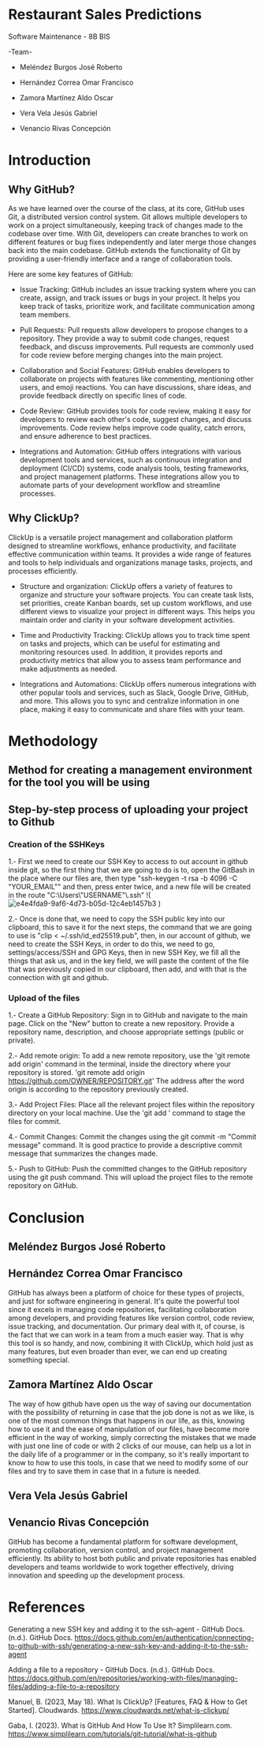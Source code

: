 # Restaurant Sales Predictions

Software Maintenance - 8B BIS

-Team-

- Meléndez Burgos José Roberto

- Hernández Correa Omar Francisco

- Zamora Martínez Aldo Oscar

- Vera Vela Jesús Gabriel

- Venancio Rivas Concepción

# Introduction 

## Why GitHub?
As we have learned over the course of the class, at its core, GitHub uses Git, a distributed version control system. Git allows multiple developers to work on a project simultaneously, keeping track of changes made to the codebase over time. With Git, developers can create branches to work on different features or bug fixes independently and later merge those changes back into the main codebase.
GitHub extends the functionality of Git by providing a user-friendly interface and a range of collaboration tools.

Here are some key features of GitHub:

- Issue Tracking: GitHub includes an issue tracking system where you can create, assign, and track issues or bugs in your project. It helps you keep track of tasks, prioritize work, and facilitate communication among team members.

- Pull Requests: Pull requests allow developers to propose changes to a repository. They provide a way to submit code changes, request feedback, and discuss improvements. Pull requests are commonly used for code review before merging changes into the main project.

- Collaboration and Social Features: GitHub enables developers to collaborate on projects with features like commenting, mentioning other users, and emoji reactions. You can have discussions, share ideas, and provide feedback directly on specific lines of code.

- Code Review: GitHub provides tools for code review, making it easy for developers to review each other's code, suggest changes, and discuss improvements. Code review helps improve code quality, catch errors, and ensure adherence to best practices.

- Integrations and Automation: GitHub offers integrations with various development tools and services, such as continuous integration and deployment (CI/CD) systems, code analysis tools, testing frameworks, and project management platforms. These integrations allow you to automate parts of your development workflow and streamline processes.


## Why ClickUp?
ClickUp is a versatile project management and collaboration platform designed to streamline workflows, enhance productivity, and facilitate effective communication within teams. It provides a wide range of features and tools to help individuals and organizations manage tasks, projects, and processes efficiently.
- Structure and organization: ClickUp offers a variety of features to organize and structure your software projects. You can create task lists, set priorities, create Kanban boards, set up custom workflows, and use different views to visualize your project in different ways. This helps you maintain order and clarity in your software development activities.

- Time and Productivity Tracking: ClickUp allows you to track time spent on tasks and projects, which can be useful for estimating and monitoring resources used. In addition, it provides reports and productivity metrics that allow you to assess team performance and make adjustments as needed.

- Integrations and Automations: ClickUp offers numerous integrations with other popular tools and services, such as Slack, Google Drive, GitHub, and more. This allows you to sync and centralize information in one place, making it easy to communicate and share files with your team.

# Methodology
## Method for creating a management environment for the tool you will be using


## Step-by-step process of uploading your project to Github
### Creation of the SSHKeys
1.- First we need to create our SSH Key to access to out account in github inside git, so the first thing that we are going to do is to, open the GitBash in the place where our files are, then type "ssh-keygen -t rsa -b 4096 -C "YOUR_EMAIL"" and then, press enter twice, and a new file will be created in the route "C:\Users\\"USERNAME"\\.ssh"
!(![e4e4fda9-9af6-4d73-b05d-12c4eb1457b3](https://github.com/AldoVM11/SoftwareMaintenancePage/assets/105750734/eef69ab7-c4b8-4c9f-989c-cea8d8fe7d7f)
)

2.- Once is done that, we need to copy the SSH public key into our clipboard, this to save it for the next steps, the command that we are going to use is "clip < ~/.ssh/id_ed25519.pub", then, in our account of github, we need to create the SSH Keys, in order to do this, we need to go, settings/access/SSH and GPG Keys, then in new SSH Key, we fill all the things that ask us, and in the key field, we will paste the content of the file that was previously copied in our clipboard, then add, and with that is the connection with git and github.

### Upload of the files
1.- Create a GitHub Repository: Sign in to GitHub and navigate to the main page. Click on the "New" button to create a new repository. Provide a repository name, description, and choose appropriate settings (public or private).

2.- Add remote origin: To add a new remote repository, use the 'git remote add origin' command in the terminal, inside the directory where your repository is stored. 'git remote add origin https://github.com/OWNER/REPOSITORY.git' The address after the word origin is according to the repository previously created.

3.- Add Project Files: Place all the relevant project files within the repository directory on your local machine. Use the 'git add ' command to stage the files for commit.

4.- Commit Changes: Commit the changes using the git commit -m "Commit message" command. It is good practice to provide a descriptive commit message that summarizes the changes made.

5.- Push to GitHub: Push the committed changes to the GitHub repository using the git push command. This will upload the project files to the remote repository on GitHub.

# Conclusion
## Meléndez Burgos José Roberto


## Hernández Correa Omar Francisco
GitHub has always been a platform of choice for these types of projects, and just for software engineering in general. It's quite the powerful tool since it excels in managing code repositories, facilitating collaboration among developers, and providing features like version control, code review, issue tracking, and documentation. Our primary deal with it, of course, is the fact that we can work in a team from a much easier way. That is why this tool is so handy, and now, combining it with ClickUp, which hold just as many features, but even broader than ever, we can end up creating something special.

## Zamora Martínez Aldo Oscar
The way of how github have open us the way of saving our documentation with the possibility of returning in case that the job done is not as we like, is one of the most common things that happens in our life, as this, knowing how to use it and the ease of manipulation of our files, have become more efficient in the way of working, simply correcting the mistakes that we made with just one line of code or with 2 clicks of our mouse, can help us a lot in the daily life of a programmer or in the company, so it's really important to know to how to use this tools, in case that we need to modify some of our files and try to save them in case that in a future is needed.

## Vera Vela Jesús Gabriel


## Venancio Rivas Concepción
GitHub has become a fundamental platform for software development, promoting collaboration, version control, and project management efficiently. Its ability to host both public and private repositories has enabled developers and teams worldwide to work together effectively, driving innovation and speeding up the development process. 

# References

Generating a new SSH key and adding it to the ssh-agent - GitHub Docs. (n.d.). GitHub Docs. https://docs.github.com/en/authentication/connecting-to-github-with-ssh/generating-a-new-ssh-key-and-adding-it-to-the-ssh-agent

Adding a file to a repository - GitHub Docs. (n.d.). GitHub Docs. https://docs.github.com/en/repositories/working-with-files/managing-files/adding-a-file-to-a-repository

Manuel, B. (2023, May 18). What Is ClickUp? [Features, FAQ & How to Get Started]. Cloudwards. https://www.cloudwards.net/what-is-clickup/

Gaba, I. (2023). What is GitHub And How To Use It? Simplilearn.com. https://www.simplilearn.com/tutorials/git-tutorial/what-is-github
